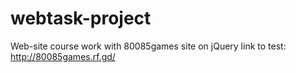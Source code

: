 # webtask-project
Web-site course work with 80085games site on jQuery
link to test: http://80085games.rf.gd/
